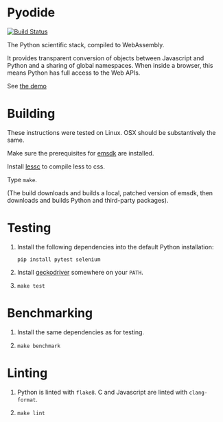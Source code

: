# Pyodide

[![Build Status](https://circleci.com/gh/iodide-project/pyodide.png)](https://circleci.com/gh/iodide-project/pyodide)

The Python scientific stack, compiled to WebAssembly.

It provides transparent conversion of objects between Javascript and Python and
a sharing of global namespaces. When inside a browser, this means Python has
full access to the Web APIs.

See [the demo](https://iodide.io/pyodide-demo/python.html)

# Building

These instructions were tested on Linux. OSX should be substantively the same.

Make sure the prerequisites for [emsdk](https://github.com/juj/emsdk) are installed.

Install [lessc](https://lesscss.org/) to compile less to css.

Type `make`.

(The build downloads and builds a local, patched version of emsdk, then
downloads and builds Python and third-party packages).

# Testing

1. Install the following dependencies into the default Python installation:

   `pip install pytest selenium`

2. Install [geckodriver](https://github.com/mozilla/geckodriver/releases) somewhere
   on your `PATH`.

3. `make test`

# Benchmarking

1. Install the same dependencies as for testing.

2. `make benchmark`

# Linting

1. Python is linted with `flake8`.  C and Javascript are linted with `clang-format`.

2. `make lint`
